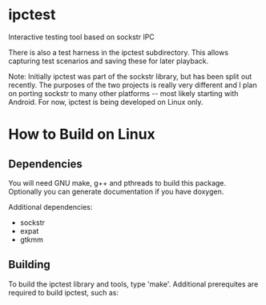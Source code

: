 ipctest
=======

Interactive testing tool based on sockstr IPC

There is also a test harness in the ipctest subdirectory.  This allows capturing test 
scenarios and saving these for later playback.

Note: Initially ipctest was part of the sockstr library, but has been split out recently.
The purposes of the two projects is really very different and I plan on porting sockstr
to many other platforms -- most likely starting with Android.  For now, ipctest is being
developed on Linux only.

How to Build on Linux
=====================
## Dependencies

You will need GNU make, g++ and pthreads to build this package.  Optionally you can 
generate documentation if you have doxygen.

Additional dependencies:
- sockstr
- expat
- gtkmm

## Building
To build the ipctest library and tools, type 'make'.  Additional prerequites 
are required to build ipctest, such as:


